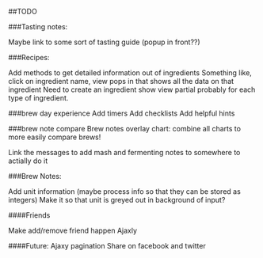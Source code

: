 ##TODO

###Tasting notes:

Maybe link to some sort of tasting guide (popup in front??)

###Recipes:

Add methods to get detailed information out of ingredients
  Something like, click on ingredient name, view pops in that shows all the data on that ingredient
    Need to create an ingredient show view partial probably for each type of ingredient.

###brew day experience
Add timers
Add checklists
Add helpful hints

###brew note compare
Brew notes overlay chart: combine all charts to more easily compare brews!

Link the messages to add mash and fermenting notes to somewhere to actially do it

###Brew Notes:

Add unit information (maybe process info so that they can be stored as integers)
  Make it so that unit is greyed out in background of input?

####Friends

Make add/remove friend happen Ajaxly

####Future:
Ajaxy pagination
Share on facebook and twitter